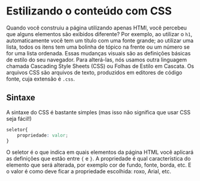# Estilizando o conteúdo com CSS

Quando você construiu a página utilizando apenas HTMl, você percebeu que alguns elementos são exibidos diferente? Por exemplo, ao utilizar o `h1`, automaticamente você tem um título com uma fonte grande; ao utilizar uma lista, todos os itens tem uma bolinha de tópico na frente ou um número se for uma lista ordenada. Essas mudanças visuais são as definições básicas de estilo do seu navegador. Para alterá-las, nós usamos outra linguagem chamada Cascading Style Sheets (CSS) ou Folhas de Estilo em Cascata.
Os arquivos CSS são arquivos de texto, produzidos em editores de código fonte, cuja extensão é `.css`.


## Sintaxe

A sintaxe do CSS é bastante simples (mas isso não significa que usar CSS seja fácil!)

```css
seletor{
    propriedade: valor;
}
```

O seletor é o que indica em quais elementos da página HTML você aplicará as definições que estão entre `{` e `}`. A propriedade é qual característica do elemento que será alterada, por exemplo cor de fundo, fonte, borda, etc. E o valor é como deve ficar a propriedade escolhida: roxo, Arial, etc.
